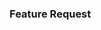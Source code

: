 <!-- 
Have something you would like to see added to OpenRGB? Let us know here 
To help us keep track of the requests please start the title with [Feature Request]
-->

### Feature Request
<!--
Please explain the new feature you would like to see added in detail.
Explain how you think it should work and provide any mock-ups,
code snippets, etc. that you think will help explain the feature.
-->
